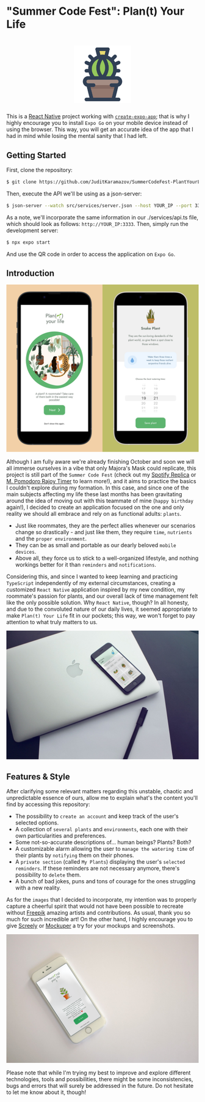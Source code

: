 # "Summer Code Fest": Plan(t) Your Life

<h1 align="center">
  <img src="https://github.com/JuditKaramazov/SummerCodeFest-PlantYourLife/blob/b82273aab068e0427c8598cbb5ae81213502019f/assets/favicon.png" width="150" height="150" alt="Cactus visual asset">
</h1>

This is a [React Native](https://reactnative.dev/) project working with [`create-expo-app`](https://expo.dev/); that is why I highly encourage you to install `Expo Go` on your mobile device instead of using the browser. This way, you will get an accurate idea of the app that I had in mind while losing the mental sanity that I had left.

## Getting Started

First, clone the repository:

```bash
$ git clone https://github.com/JuditKaramazov/SummerCodeFest-PlantYourLife.git
```

Then, execute the API we'll be using as a json-server:

```bash
$ json-server --watch src/services/server.json --host YOUR_IP --port 3333
```

As a note, we'll incorporate the same information in our ./services/api.ts file, which should look as follows: `http://YOUR_IP:3333`. Then, simply run the development server:

```bash
$ npx expo start
```

And use the QR code in order to access the application on `Expo Go`.

## Introduction

![Alt text](https://github.com/JuditKaramazov/SummerCodeFest-PlantYourLife/blob/b82273aab068e0427c8598cbb5ae81213502019f/assets/Screenshot-01.png)

Although I am fully aware we're already finishing October and soon we will all immerse ourselves in a vibe that only Majora's Mask could replicate, this project is still part of the `Summer Code Fest` (check out my [Spotify Replica](https://github.com/JuditKaramazov/SummerCodeFest-Spotify) or [M. Pomodoro Rajoy Timer](https://github.com/JuditKaramazov/SummerCodeFest-M.Pomodoro-Rajoy) to learn more!), and it aims to practice the basics I couldn't explore during my formation. In this case, and since one of the main subjects affecting my life these last months has been gravitating around the idea of moving out with this teammate of mine (`happy birthday` again!), I decided to create an application focused on the one and only reality we should all embrace and rely on as functional adults: `plants`.

- Just like roommates, they are the perfect allies whenever our scenarios change so drastically - and just like them, they require `time`, `nutrients` and the `proper environment`.
- They can be as small and portable as our dearly beloved `mobile devices`.
- Above all, they force us to stick to a well-organized lifestyle, and nothing workings better for it than `reminders` and `notifications`.

Considering this, and since I wanted to keep learning and practicing `TypeScript` independently of my external circumstances, creating a customized `React Native` application inspired by my new condition, my roommate's passion for plants, and our overall lack of time management felt like the only possible solution. Why `React Native`, though? In all honesty, and due to the convoluted nature of our daily lives, it seemed appropriate to make `Plan(t) Your Life` fit in our pockets; this way, we won't forget to pay attention to what truly matters to us.


![Alt text](https://github.com/JuditKaramazov/SummerCodeFest-PlantYourLife/blob/b82273aab068e0427c8598cbb5ae81213502019f/assets/Screenshot-02.png)

## Features & Style

After clarifying some relevant matters regarding this unstable, chaotic and unpredictable essence of ours, allow me to explain what's the content you'll find by accessing this repository:

- The possibility to `create an account` and keep track of the user's selected options.
- A collection of `several plants` and `environments`, each one with their own particularities and preferences.
- Some not-so-accurate descriptions of... human beings? Plants? Both?
- A customizable alarm allowing the user to `manage the watering time` of their plants by `notifying` them on their phones.
- A `private section` (called `My Plants`) displaying the user's `selected reminders`. If these reminders are not necessary anymore, there's possibility to `delete` them.
- A bunch of bad jokes, puns and tons of courage for the ones struggling with a new reality.

As for the `images` that I decided to incorporate, my intention was to properly capture a cheerful spirit that would not have been possible to recreate without [Freepik](https://www.freepik.com/) amazing artists and contributions. As usual, thank you so much for such incredible art!
On the other hand, I highly encourage you to give [Screely](https://screely.com/) or [Mockuper](https://mockuper.net/generator) a try for your mockups and screenshots.

<p align="center">
  <img src="https://github.com/JuditKaramazov/SummerCodeFest-PlantYourLife/blob/b82273aab068e0427c8598cbb5ae81213502019f/assets/Screenshot-03.png" alt="Screenshot 3">
</p>

Please note that while I'm trying my best to improve and explore different technologies, tools and possibilities, there might be some inconsistencies, bugs and errors that will surely be addressed in the future.
Do not hesitate to let me know about it, though!
